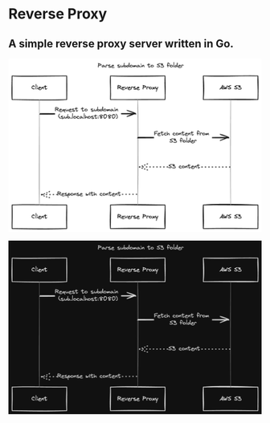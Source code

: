 # Reverse Proxy
## A simple reverse proxy server written in Go.

![reverse proxy workflow](image.png)

![reverse proxy workflow](image-dark.png)